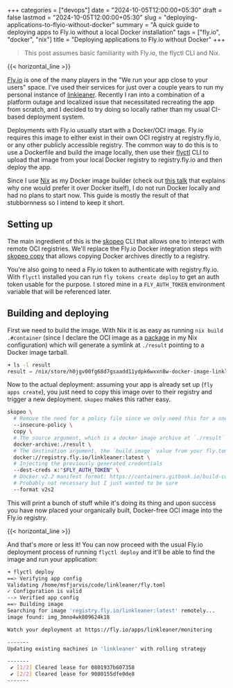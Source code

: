+++
categories = ["devops"]
date = "2024-10-05T12:00:00+05:30"
draft = false
lastmod = "2024-10-05T12:00:00+05:30"
slug = "deploying-applications-to-flyio-without-docker"
summary = "A quick guide to deploying apps to Fly.io without a local Docker installation"
tags = ["fly.io", "docker", "nix"]
title = "Deploying applications to Fly.io without Docker"
+++

> This post assumes basic familiarity with Fly.io, the flyctl CLI and Nix.

{{< horizontal_line >}}

[Fly.io](https://fly.io) is one of the many players in the "We run your app close to your users" space. I've used their services for just over a couple years to run my personal instance of [linkleaner](https://github.com/msfjarvis/linkleaner). Recently I ran into a combination of a platform outage and localized issue that necessitated recreating the app from scratch, and I decided to try doing so locally rather than my usual CI-based deployment system.

Deployments with Fly.io usually start with a Docker/OCI image. Fly.io requires this image to either exist in their own OCI registry at registry.fly.io, or any other publicly accessible registry. The common way to do this is to use a Dockerfile and build the image locally, then use their [flyctl](https://github.com/superfly/flyctl) CLI to upload that image from your local Docker registry to registry.fly.io and then deploy the app.

Since I use [Nix](https://nixos.org) as my Docker image builder (check out [this talk](https://xeiaso.net/talks/2024/nix-docker-build/) that explains why one would prefer it over Docker itself), I do not run Docker locally and had no plans to start now. This guide is mostly the result of that stubbornness so I intend to keep it short.

## Setting up

The main ingredient of this is the [skopeo](https://github.com/containers/skopeo) CLI that allows one to interact with remote OCI registries. We'll replace the Fly.io Docker integration steps with [skopeo copy](https://github.com/containers/skopeo/blob/03ca12ed56db3e5e46805b0d8a95a1207a0921ea/docs/skopeo-copy.1.md) that allows copying Docker archives directly to a registry.

You're also going to need a Fly.io token to authenticate with registry.fly.io. With `flyctl` installed you can run `fly tokens create deploy` to get an auth token usable for the purpose. I stored mine in a `FLY_AUTH_TOKEN` environment variable that will be referenced later.

## Building and deploying

First we need to build the image. With Nix it is as easy as running `nix build .#container` (since I declare the OCI image as a [package](https://github.com/msfjarvis/linkleaner/blob/69564ab458abe77e55d090d29ff970a68c1a985c/flake.nix#L83-L93) in my Nix configuration) which will generate a symlink at `./result` pointing to a Docker image tarball.

```bash
➜ ls -l result
result ⇒ /nix/store/h0jgv00fg68d7gsaadd11ydpk6wxxn8w-docker-image-linkleaner.tar.gz
```

Now to the actual deployment: assuming your app is already set up (`fly apps create`), you just need to copy this image over to their registry and trigger a new deployment. `skopeo` makes this rather easy.

```bash
skopeo \
  # Remove the need for a policy file since we only need this for a one off thing
  --insecure-policy \
  copy \
  # The source argument, which is a docker image archive at `./result`
  docker-archive:./result \
  # The destination argument, the `build.image` value from your fly.toml
  docker://registry.fly.io/linkleaner:latest \
  # Injecting the previously generated credentials
  --dest-creds x:"$FLY_AUTH_TOKEN" \
  # Docker v2.2 manifest format: https://containers.gitbook.io/build-containers-the-hard-way#registry-format-oci-image-manifest
  # Probably not necessary but I just wanted to be sure
  --format v2s2
```

This will print a bunch of stuff while it's doing its thing and upon success you have now placed your organically built, Docker-free OCI image into the Fly.io registry.

{{< horizontal_line >}}

And that's more or less it! You can now proceed with the usual Fly.io deployment process of running `flyctl deploy` and it'll be able to find the image and run your application:

```bash
➜ flyctl deploy
==> Verifying app config
Validating /home/msfjarvis/code/linkleaner/fly.toml
✓ Configuration is valid
--> Verified app config
==> Building image
Searching for image 'registry.fly.io/linkleaner:latest' remotely...
image found: img_3mno4wk809624k18

Watch your deployment at https://fly.io/apps/linkleaner/monitoring

-------
Updating existing machines in 'linkleaner' with rolling strategy

-------
 ✔ [1/2] Cleared lease for 0801937b607358
 ✔ [2/2] Cleared lease for 9080155dfe0de8
-------
```
